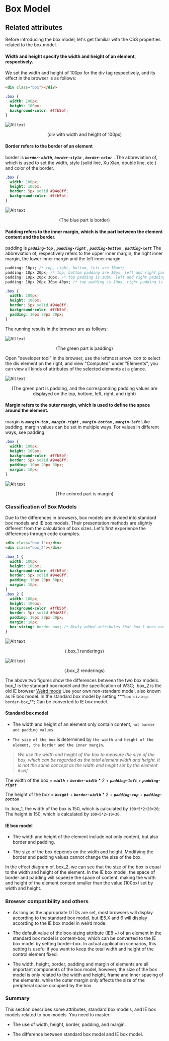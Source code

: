 # Box Model

## Related attributes

Before introducing the box model, let's get familiar with the CSS properties related to the box model.

#### Width and height specify the width and height of an element, respectively.

We set the width and height of 100px for the div tag respectively, and its effect in the browser is as follows:

```html
<div class="box"></div>
```

```css
.box {
  width: 100px;
  height: 100px;
  background-color: #ffb5bf;
}
```

![Alt text](/images/box.png "box")

<p align="center">(div with width and height of 100px)<p>

#### Border refers to the border of an element

border is **_`border-width`_**, **_`border-style`_** , **_`border-color`_** . The abbreviation of, which is used to set the width, style (solid line, Xu Xian, double line, etc.) and color of the border.

```css
.box {
  width: 100px;
  height: 100px;
  border: 5px solid #94e8ff;
  background-color: #ffb5bf;
}
```

![Alt text](/images/border.png "border")

<p align="center">(The blue part is border)<p>

#### Padding refers to the inner margin, which is the part between the element content and the border.

padding is **_`padding-top`_** , **_`padding-right`_** , **_`padding-bottom`_** , **_`padding-left`_** The abbreviation of, respectively refers to the upper inner margin, the right inner margin, the lower inner margin and the left inner margin.

```css
padding: 10px; /* top, right, bottom, left are 10px*/
padding: 10px 20px; /* top, bottom padding are 10px, left and right padding are 20px*/
padding: 10px 20px 30px; /* top padding is 10px, left and right padding are 20px, bottom padding is 30px*/
padding: 10px 20px 30px 40px; /* top padding is 10px, right padding is 20px, bottom padding is 30px, left padding is 40px*/
```

```css
.box {
  width: 100px;
  height: 100px;
  border: 5px solid #94e8ff;
  background-color: #ffb5bf;
  padding: 10px 20px 30px;
}
```

The running results in the browser are as follows:

![Alt text](/images/padding.png "padding")

<p align="center">(The green part is padding)<p>

Open "developer tool" in the browser, use the leftmost arrow icon to select the div element on the right, and view "Computed" under "Elements", you can view all kinds of attributes of the selected elements at a glance.

![Alt text](/images/paddingDetail.png)

<p align="center">(The green part is padding, and the corresponding padding values are displayed on the top, bottom, left, right, and right)<p>

#### Margin refers to the outer margin, which is used to define the space around the element.

margin is **_`margin-top`_** , **_`margin-right`_** , **_`margin-bottom`_** , **_`margin-left`_** Like padding, margin values can be set in multiple ways. For values in different ways, see padding.

```css
.box {
  width: 100px;
  height: 100px;
  background-color: #ffb5bf;
  border: 5px solid #94e8ff;
  padding: 10px 20px 30px;
  margin: 10px;
}
```

![Alt text](/images/margin.png)

<p align="center">(The colored part is margin)<p>

### Classification of Box Models

Due to the differences in browsers, box models are divided into standard box models and IE box models. Their presentation methods are slightly different from the calculation of box sizes. Let's first experience the differences through code examples.

```html
<div class="box_1"></div>
<div class="box_2"></div>
```

```css
.box_1 {
  width: 100px;
  height: 100px;
  background-color: #ffb5bf;
  border: 5px solid #94e8ff;
  padding: 10px 20px 30px;
  margin: 10px;
}
.box_2 {
  width: 100px;
  height: 100px;
  background-color: #ffb5bf;
  border: 5px solid #94e8ff;
  padding: 10px 20px 30px;
  margin: 10px;
  box-sizing: border-box; /* Newly added attributes that box_1 does not have */
}
```

![Alt text](/images/box1-withoutBoxSizing.png)

<p align="center">(.box_1 renderings)<p>

![Alt text](/images/box2-boxsizing.png)

<p align="center">(.box_2 renderings)<p>

The above two figures show the differences between the two box models. box_1 is the standard box model and the specification of W3C; .box_2 is the old IE browser [Weird mode](https://zh.wikipedia.org/wiki/%E6%80%AA%E5%BC%82%E6%A8%A1%E5%BC%8F) Use your own non-standard model, also known as IE box model. In the standard box model by setting \*\*\*`box-sizing: border-box`\_\*\*; Can be converted to IE box model.

#### Standard box model

- The width and height of an element only contain content, `not border and padding values`.

- `The size of the box` is determined by `the width and height of the element, the border and the inner margin`.

> _We use the width and height of the box to measure the size of the box, which can be regarded as the total element width and height. It is not the same concept as the width and height set by the element itself_.

The width of the box = **_`width`_** + **_`border-width`_** \* 2 + **_`padding-left`_** + **_`padding-right`_**

The height of the box = **_`height`_** + **_`border-width`_** \* 2 + **_`padding-top`_** + **_`padding-bottom`_**

In. box_1, the width of the box is 150, which is calculated by `100+5*2+20+20`; The height is 150, which is calculated by `100+5*2+10+30`.

#### IE box model

- The width and height of the element include not only content, but also border and padding.

- The size of the box depends on the width and height. Modifying the border and padding values cannot change the size of the box.

In the effect diagram of. box_2, we can see that the size of the box is equal to the width and height of the element. In the IE box model, the space of border and padding will squeeze the space of content, making the width and height of the element content smaller than the value (100px) set by width and height.

### Browser compatibility and others

- As long as the appropriate DTDs are set, most browsers will display according to the standard box model, but IE5.X and 6 will display according to the IE box model in weird mode.

- The default value of the box-sizing attribute (IE8 +) of an element in the standard box model is content-box, which can be converted to the IE box model by setting border-box. In actual application scenarios, this setting is useful if you want to keep the total width and height of the control element fixed.

- The width, height, border, padding and margin of elements are all important components of the box model, however, the size of the box model is only related to the width and height, frame and inner spacing of the elements, while the outer margin only affects the size of the peripheral space occupied by the box.

### Summary

This section describes some attributes, standard box models, and IE box models related to box models. You need to master:

- The use of width, height, border, padding, and margin.

- The difference between standard box model and IE box model.
